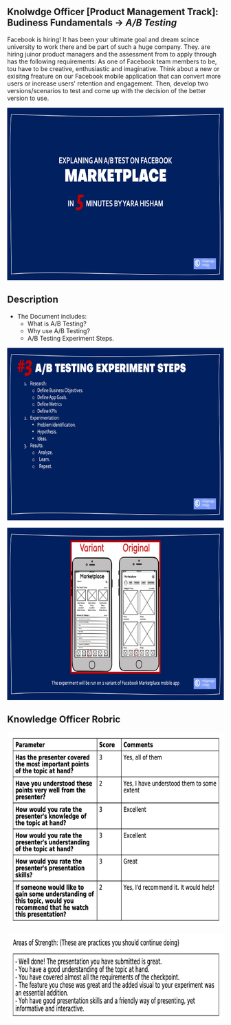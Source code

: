## Knolwdge Officer [Product Management Track]: Budiness Fundamentals -> _A/B Testing_
Facebook is hiring! It has been your ultimate goal and dream scince university to work there and be part of such a huge company. They. are hiring juinor product managers and the assessment from to apply through has the following requirements: As one of Facebook team members to be, tou have to be creative, enthusiastic and imaginative. Think about a new or exisitng freature on our Facebook mobile application that can convert more users or increase users' retention and engagement. Then, develop two versions/scenarios to test and come up with the decision of the better version to use.

<p align="center">
<img src="https://github.com/yarahisham/Facebook_Marketplace-AB_Testing/blob/main/Images/Slide1.jpeg" alt="alt text" width="700" height="400" >
</p>

## Description
- The Document includes:
  - What is A/B Testing?
  - Why use A/B Testing?
  - A/B Testing Experiment Steps.
 
<p align="center">
<img src="https://github.com/yarahisham/Facebook_Marketplace-AB_Testing/blob/main/Images/Slide4.jpeg" alt="alt text" width="700" height="400" >
</p>
 
<p align="center">
<img src="https://github.com/yarahisham/Facebook_Marketplace-AB_Testing/blob/main/Images/Slide9.jpeg" alt="alt text" width="700" height="400" >
</p>
 
## Knowledge Officer Robric
<p align="center">
<img src="https://github.com/yarahisham/Facebook_Marketplace-AB_Testing/blob/main/Images/Screen%20Shot%202021-04-27%20at%204.01.56%20PM.jpg" alt="alt text" width="700" height="450" >
</p>

<p align="center">
<img src="https://github.com/yarahisham/Facebook_Marketplace-AB_Testing/blob/main/Images/Screen%20Shot%202021-04-27%20at%204.02.06%20PM.jpg" alt="alt text" width="700" height="200" >
</p>
